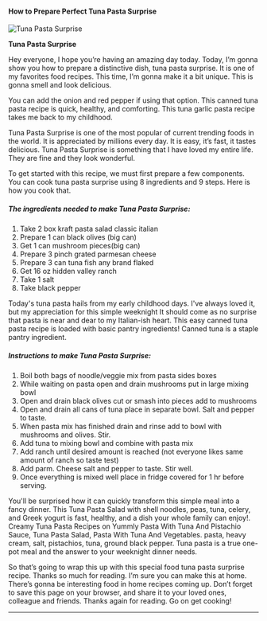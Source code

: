             

#### How to Prepare Perfect Tuna Pasta Surprise

![Tuna Pasta Surprise](https://img-global.cpcdn.com/recipes/5565084641263616/751x532cq70/tuna-pasta-surprise-recipe-main-photo.jpg)

**Tuna Pasta Surprise**

Hey everyone, I hope you’re having an amazing day today. Today, I’m gonna show you how to prepare a distinctive dish, tuna pasta surprise. It is one of my favorites food recipes. This time, I’m gonna make it a bit unique. This is gonna smell and look delicious.

You can add the onion and red pepper if using that option. This canned tuna pasta recipe is quick, healthy, and comforting. This tuna garlic pasta recipe takes me back to my childhood.

Tuna Pasta Surprise is one of the most popular of current trending foods in the world. It is appreciated by millions every day. It is easy, it’s fast, it tastes delicious. Tuna Pasta Surprise is something that I have loved my entire life. They are fine and they look wonderful.

To get started with this recipe, we must first prepare a few components. You can cook tuna pasta surprise using 8 ingredients and 9 steps. Here is how you cook that.

##### The ingredients needed to make Tuna Pasta Surprise:

1.  Take 2 box kraft pasta salad classic italian
2.  Prepare 1 can black olives (big can)
3.  Get 1 can mushroom pieces(big can)
4.  Prepare 3 pinch grated parmesan cheese
5.  Prepare 3 can tuna fish any brand flaked
6.  Get 16 oz hidden valley ranch
7.  Take 1 salt
8.  Take black pepper

Today's tuna pasta hails from my early childhood days. I've always loved it, but my appreciation for this simple weeknight It should come as no surprise that pasta is near and dear to my Italian-ish heart. This easy canned tuna pasta recipe is loaded with basic pantry ingredients! Canned tuna is a staple pantry ingredient.

##### Instructions to make Tuna Pasta Surprise:

1.  Boil both bags of noodle/veggie mix from pasta sides boxes
2.  While waiting on pasta open and drain mushrooms put in large mixing bowl
3.  Open and drain black olives cut or smash into pieces add to mushrooms
4.  Open and drain all cans of tuna place in separate bowl. Salt and pepper to taste.
5.  When pasta mix has finished drain and rinse add to bowl with mushrooms and olives. Stir.
6.  Add tuna to mixing bowl and combine with pasta mix
7.  Add ranch until desired amount is reached (not everyone likes same amount of ranch so taste test)
8.  Add parm. Cheese salt and pepper to taste. Stir well.
9.  Once everything is mixed well place in fridge covered for 1 hr before serving.

You'll be surprised how it can quickly transform this simple meal into a fancy dinner. This Tuna Pasta Salad with shell noodles, peas, tuna, celery, and Greek yogurt is fast, healthy, and a dish your whole family can enjoy!. Creamy Tuna Pasta Recipes on Yummly Pasta With Tuna And Pistachio Sauce, Tuna Pasta Salad, Pasta With Tuna And Vegetables. pasta, heavy cream, salt, pistachios, tuna, ground black pepper. Tuna pasta is a true one-pot meal and the answer to your weeknight dinner needs.

So that’s going to wrap this up with this special food tuna pasta surprise recipe. Thanks so much for reading. I’m sure you can make this at home. There’s gonna be interesting food in home recipes coming up. Don’t forget to save this page on your browser, and share it to your loved ones, colleague and friends. Thanks again for reading. Go on get cooking!

* * *